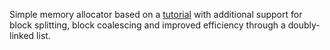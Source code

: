 Simple memory allocator based on a [tutorial](https://arjunsreedharan.org/post/148675821737/memory-allocators-101-write-a-simple-memory) with additional support for block splitting, block coalescing and improved efficiency through a doubly-linked list.

